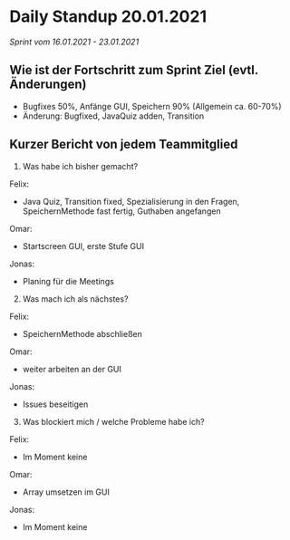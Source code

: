 # Daily Standup 20.01.2021
*Sprint vom 16.01.2021 - 23.01.2021*

## Wie ist der Fortschritt zum Sprint Ziel (evtl. Änderungen)

- Bugfixes 50%, Anfänge GUI, Speichern 90% (Allgemein ca. 60-70%)
- Änderung: Bugfixed, JavaQuiz adden, Transition

## Kurzer Bericht von jedem Teammitglied

1. Was habe ich bisher gemacht?

Felix:
- Java Quiz, Transition fixed, Spezialisierung in den Fragen, SpeichernMethode fast fertig, Guthaben angefangen

Omar:
- Startscreen GUI, erste Stufe GUI

Jonas:
- Planing für die Meetings

2. Was mach ich als nächstes?

Felix:
- SpeichernMethode abschließen

Omar:
- weiter arbeiten an der GUI

Jonas:
- Issues beseitigen

3. Was blockiert mich / welche Probleme habe ich?

Felix:
- Im Moment keine

Omar:
- Array umsetzen im GUI

Jonas:
-  Im Moment keine